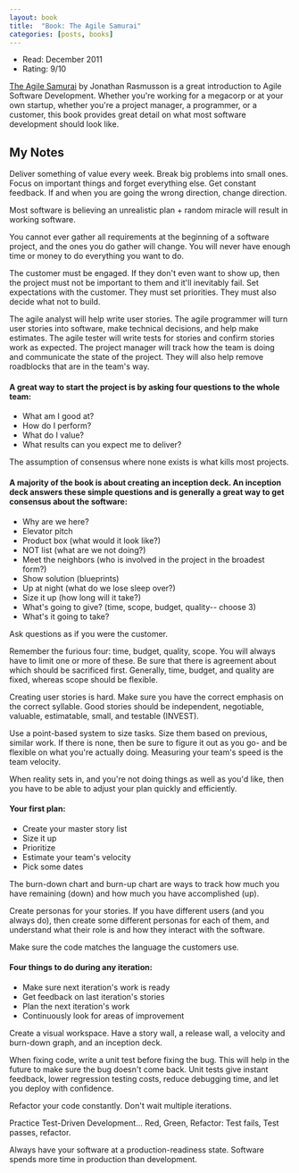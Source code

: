 ```yaml
---
layout: book
title:  "Book: The Agile Samurai"
categories: [posts, books]
---
```

* Read: December 2011
* Rating: 9/10

[The Agile Samurai](http://www.amazon.com/dp/1934356581?tag=parker08-20) by Jonathan Rasmusson is a great introduction to Agile Software Development. Whether you're working for a megacorp or at your own startup, whether you're a project manager, a programmer, or a customer, this book provides great detail on what most software development should look like.

## My Notes

Deliver something of value every week. Break big problems into small ones. Focus on important things and forget everything else. Get constant feedback. If and when you are going the wrong direction, change direction.

Most software is believing an unrealistic plan + random miracle will result in working software.

You cannot ever gather all requirements at the beginning of a software project, and the ones you do gather will change. You will never have enough time or money to do everything you want to do.

The customer must be engaged. If they don't even want to show up, then the project must not be important to them and it'll inevitably fail. Set expectations with the customer. They must set priorities. They must also decide what not to build.

The agile analyst will help write user stories. The agile programmer will turn user stories into software, make technical decisions, and help make estimates. The agile tester will write tests for stories and confirm stories work as expected. The project manager will track how the team is doing and communicate the state of the project. They will also help remove roadblocks that are in the team's way.

#### A great way to start the project is by asking four questions to the whole team:
* What am I good at?
* How do I perform?
* What do I value?
* What results can you expect me to deliver?

The assumption of consensus where none exists is what kills most projects.

#### A majority of the book is about creating an inception deck. An inception deck answers these simple questions and is generally a great way to get consensus about the software:
* Why are we here?
* Elevator pitch
* Product box (what would it look like?)
* NOT list (what are we not doing?)
* Meet the neighbors (who is involved in the project in the broadest form?)
* Show solution (blueprints)
* Up at night (what do we lose sleep over?)
* Size it up (how long will it take?)
* What's going to give? (time, scope, budget, quality-- choose 3)
* What's it going to take?

Ask questions as if you were the customer.

Remember the furious four: time, budget, quality, scope. You will always have to limit one or more of these. Be sure that there is agreement about which should be sacrificed first. Generally, time, budget, and quality are fixed, whereas scope should be flexible.

Creating user stories is hard. Make sure you have the correct emphasis on the correct syllable. Good stories should be independent, negotiable, valuable, estimatable, small, and testable (INVEST).

Use a point-based system to size tasks. Size them based on previous, similar work. If there is none, then be sure to figure it out as you go- and be flexible on what you're actually doing. Measuring your team's speed is the team velocity.

When reality sets in, and you're not doing things as well as you'd like, then you have to be able to adjust your plan quickly and efficiently.

#### Your first plan:
* Create your master story list
* Size it up
* Prioritize
* Estimate your team's velocity
* Pick some dates

The burn-down chart and burn-up chart are ways to track how much you have remaining (down) and how much you have accomplished (up).

Create personas for your stories. If you have different users (and you always do), then create some different personas for each of them, and understand what their role is and how they interact with the software.

Make sure the code matches the language the customers use.

#### Four things to do during any iteration:
* Make sure next iteration's work is ready
* Get feedback on last iteration's stories
* Plan the next iteration's work
* Continuously look for areas of improvement

Create a visual workspace. Have a story wall, a release wall, a velocity and burn-down graph, and an inception deck.

When fixing code, write a unit test before fixing the bug. This will help in the future to make sure the bug doesn't come back. Unit tests give instant feedback, lower regression testing costs, reduce debugging time, and let you deploy with confidence.

Refactor your code constantly. Don't wait multiple iterations.

Practice Test-Driven Development... Red, Green, Refactor: Test fails, Test passes, refactor.

Always have your software at a production-readiness state. Software spends more time in production than development.
